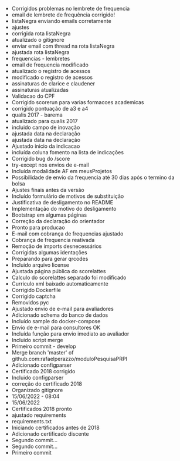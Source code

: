 - Corrigidos problemas no lembrete de frequencia
- email de lembrete de frequência corrigido!
- listaNegra enviando emails corretamente
- ajustes
- corrigida rota listaNegra
- atualizado o gitignore
- enviar email com thread na rota listaNegra
- ajustada rota listaNegra
- frequencias - lembretes
- email de frequencia modificado
- atualizado o registro de acessos
- modificado o registro de acessos
- assinaturas de clarice e claudener
- assinaturas atualizadas
- Validacao do CPF
- Corrigido scorerun para varias formacoes academicas
- corrigido pontuação de a3 e a4
- qualis 2017 - barema
- atualizado para qualis 2017
- incluido campo de inovação
- ajustada data na declaração
- ajustada data na declaração
- Ajustado inicio da indicacao
- incluída coluna fomento na lista de indicações
- Corrigido bug do /score
- try-except nos envios de e-mail
- Incluída modalidade AF em meusProjetos
- Possibilidade de envio da frequencia até 30 dias após o termino da bolsa
- Ajustes finais antes da versão
- Incluído formulário de motivos de substituição
- Justificativa de desligamento no README
- Implementação do motivo do desligamento
- Bootstrap em algumas páginas
- Correção da declaração do orientador
- Pronto para producao
- E-mail com cobrança de frequencias ajustado
- Cobrança de frequencia reativada
- Remoção de imports desnecessários
- Corrigidas algumas identações
- Preparando para gerar qrcodes
- Incluido arquivo license
- Ajustada página pública do scorelattes
- Calculo do scorelattes separado foi modificado
- Curriculo xml baixado automaticamente
- Corrigido Dockerfile
- Corrigido captcha
- Removidos pyc
- Ajustado envio de e-mail para avaliadores
- Adicionado schema do banco de dados
- Incluído sample do docker-compose
- Envio de e-mail para consultores OK
- Incluída função para envio imediato ao avaliador
- Incluido script merge
- Primeiro commit - develop
- Merge branch 'master' of github.com:rafaelperazzo/moduloPesquisaPRPI
- Adicionado configparser
- Certificado 2018 corrigido
- Incluido configparser
- correção do certificado 2018
- Organizado gitignore
- 15/06/2022 - 08:04
- 15/06/2022
- Certificados 2018 pronto
- ajustado requirements
- requirements.txt
- Iniciando certificados antes de 2018
- Adicionado certificado discente
- Segundo commit...
- Segundo commit...
- Primeiro commit
